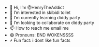 - 👋 Hi, I’m @HenryTheAddict
- 👀 I’m interested in skibidi toilet
- 🌱 I’m currently learning diddy party
- 💞️ I’m looking to collaborate on diddy party
- 📫 How to reach me email me
- 😄 Pronouns: END WOKENSSSS
- ⚡ Fun fact: i dont like fun facts

<!---
HenryTheAddict/HenryTheAddict is a ✨ special ✨ repository because its `README.md` (this file) appears on your GitHub profile.
You can click the Preview link to take a look at your changes.
--->

